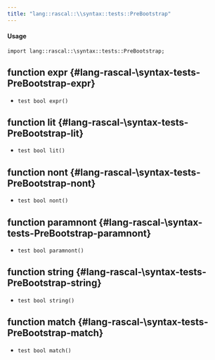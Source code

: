 ```yaml
---
title: "lang::rascal::\\syntax::tests::PreBootstrap"
---
```


#### Usage

`import lang::rascal::\syntax::tests::PreBootstrap;`


## function expr {#lang-rascal-\syntax-tests-PreBootstrap-expr}

* ``test bool expr()``

## function lit {#lang-rascal-\syntax-tests-PreBootstrap-lit}

* ``test bool lit()``

## function nont {#lang-rascal-\syntax-tests-PreBootstrap-nont}

* ``test bool nont()``

## function paramnont {#lang-rascal-\syntax-tests-PreBootstrap-paramnont}

* ``test bool paramnont()``

## function string {#lang-rascal-\syntax-tests-PreBootstrap-string}

* ``test bool string()``

## function match {#lang-rascal-\syntax-tests-PreBootstrap-match}

* ``test bool match()``

